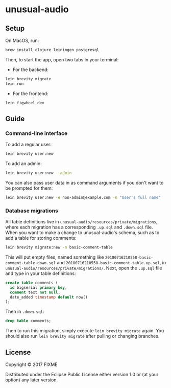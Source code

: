 # unusual-audio

## Setup
On MacOS, run:
```bash
brew install clojure leiningen postgresql
```

Then, to start the app, open two tabs in your terminal:
- For the backend:
```bash
lein brevity migrate
lein run
```

- For the frontend:
```bash
lein figwheel dev
```

## Guide

### Command-line interface

To add a regular user:
```bash
lein brevity user:new
```

To add an admin:
```bash
lein brevity user:new --admin
```

You can also pass user data in as command arguments if you don't want to be prompted for them:
```bash
lein brevity user:new -e non-admin@example.com -n "User's full name"
```

### Database migrations

All table definitions live in `unusual-audio/resources/private/migrations`, where each migration has a corresponding `.up.sql` and `.down.sql` file.  When you want to make a change to unusual-audio's schema, such as to add a table for storing comments:
```bash
lein brevity migrate:new -n basic-comment-table
```
This will put empty files, named something like `20180716210558-basic-comment-table.down.sql` and `20180716210558-basic-comment-table.up.sql`, in  `unusual-audio/resources/private/migrations/`.  Next, open the `.up.sql` file and type in your table definitions:
```sql
create table comments (
  id bigserial primary key,
  comment text not null,
  date_added timestamp default now()
);
```

Then in `.down.sql`:
```sql
drop table comments;
```

Then to run this migration, simply execute `lein brevity migrate` again.  You should also run `lein brevity migrate` after pulling or changing branches.

## License

Copyright © 2017 FIXME

Distributed under the Eclipse Public License either version 1.0 or (at
your option) any later version.
